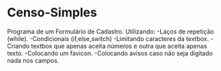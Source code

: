 # Censo-Simples
Programa de um Formulário de Cadastro. 
Utilizando: 
-Laços de repetição (while).
-Condicionais (if,else,switch)
-Limitando caracteres da textbox.
-Criando textbox que apenas aceita números e outra que aceita apenas texto.
-Colocando um favicon.
-Colocando avisos caso não seja digitado nada nos campos. 
